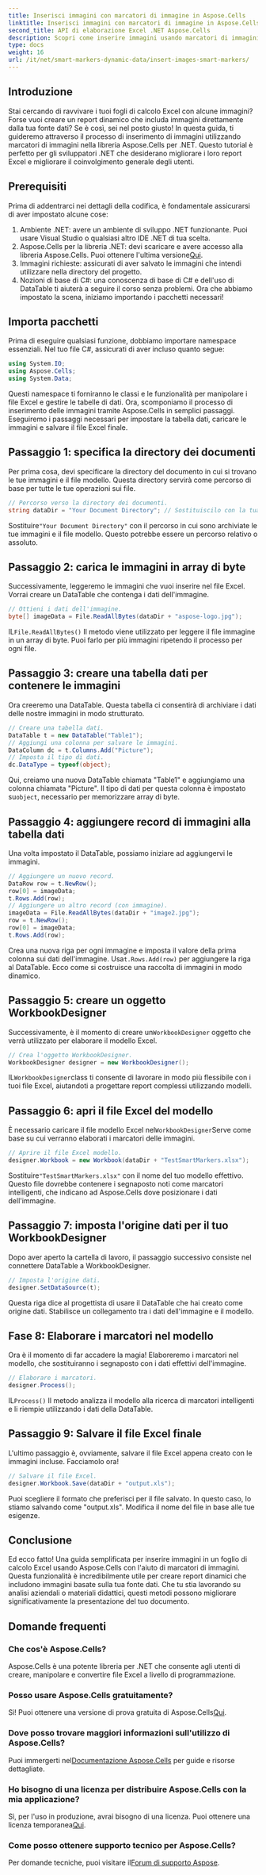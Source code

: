 ```yaml
---
title: Inserisci immagini con marcatori di immagine in Aspose.Cells
linktitle: Inserisci immagini con marcatori di immagine in Aspose.Cells
second_title: API di elaborazione Excel .NET Aspose.Cells
description: Scopri come inserire immagini usando marcatori di immagini in Aspose.Cells per .NET con la nostra guida passo-passo! Migliora i tuoi report Excel con elementi visivi in modo efficace.
type: docs
weight: 16
url: /it/net/smart-markers-dynamic-data/insert-images-smart-markers/
---
```

## Introduzione
Stai cercando di ravvivare i tuoi fogli di calcolo Excel con alcune immagini? Forse vuoi creare un report dinamico che includa immagini direttamente dalla tua fonte dati? Se è così, sei nel posto giusto! In questa guida, ti guideremo attraverso il processo di inserimento di immagini utilizzando marcatori di immagini nella libreria Aspose.Cells per .NET. Questo tutorial è perfetto per gli sviluppatori .NET che desiderano migliorare i loro report Excel e migliorare il coinvolgimento generale degli utenti.
## Prerequisiti
Prima di addentrarci nei dettagli della codifica, è fondamentale assicurarsi di aver impostato alcune cose:
1. Ambiente .NET: avere un ambiente di sviluppo .NET funzionante. Puoi usare Visual Studio o qualsiasi altro IDE .NET di tua scelta.
2.  Aspose.Cells per la libreria .NET: devi scaricare e avere accesso alla libreria Aspose.Cells. Puoi ottenere l'ultima versione[Qui](https://releases.aspose.com/cells/net/).
3. Immagini richieste: assicurati di aver salvato le immagini che intendi utilizzare nella directory del progetto.
4. Nozioni di base di C#: una conoscenza di base di C# e dell'uso di DataTable ti aiuterà a seguire il corso senza problemi.
Ora che abbiamo impostato la scena, iniziamo importando i pacchetti necessari!
## Importa pacchetti
Prima di eseguire qualsiasi funzione, dobbiamo importare namespace essenziali. Nel tuo file C#, assicurati di aver incluso quanto segue:
```csharp
using System.IO;
using Aspose.Cells;
using System.Data;
```
Questi namespace ti forniranno le classi e le funzionalità per manipolare i file Excel e gestire le tabelle di dati.
Ora, scomponiamo il processo di inserimento delle immagini tramite Aspose.Cells in semplici passaggi. Eseguiremo i passaggi necessari per impostare la tabella dati, caricare le immagini e salvare il file Excel finale.
## Passaggio 1: specifica la directory dei documenti
Per prima cosa, devi specificare la directory del documento in cui si trovano le tue immagini e il file modello. Questa directory servirà come percorso di base per tutte le tue operazioni sui file.
```csharp
// Percorso verso la directory dei documenti.
string dataDir = "Your Document Directory"; // Sostituiscilo con la tua directory effettiva
```
 Sostituire`"Your Document Directory"` con il percorso in cui sono archiviate le tue immagini e il file modello. Questo potrebbe essere un percorso relativo o assoluto.
## Passaggio 2: carica le immagini in array di byte
Successivamente, leggeremo le immagini che vuoi inserire nel file Excel. Vorrai creare un DataTable che contenga i dati dell'immagine.
```csharp
// Ottieni i dati dell'immagine.
byte[] imageData = File.ReadAllBytes(dataDir + "aspose-logo.jpg");
```
 IL`File.ReadAllBytes()` Il metodo viene utilizzato per leggere il file immagine in un array di byte. Puoi farlo per più immagini ripetendo il processo per ogni file.
## Passaggio 3: creare una tabella dati per contenere le immagini
Ora creeremo una DataTable. Questa tabella ci consentirà di archiviare i dati delle nostre immagini in modo strutturato.
```csharp
// Creare una tabella dati.
DataTable t = new DataTable("Table1");
// Aggiungi una colonna per salvare le immagini.
DataColumn dc = t.Columns.Add("Picture");
// Imposta il tipo di dati.
dc.DataType = typeof(object);
```
 Qui, creiamo una nuova DataTable chiamata "Table1" e aggiungiamo una colonna chiamata "Picture". Il tipo di dati per questa colonna è impostato su`object`, necessario per memorizzare array di byte.
## Passaggio 4: aggiungere record di immagini alla tabella dati
Una volta impostato il DataTable, possiamo iniziare ad aggiungervi le immagini.
```csharp
// Aggiungere un nuovo record.
DataRow row = t.NewRow();
row[0] = imageData;
t.Rows.Add(row);
// Aggiungere un altro record (con immagine).
imageData = File.ReadAllBytes(dataDir + "image2.jpg");
row = t.NewRow();
row[0] = imageData;
t.Rows.Add(row);
```
 Crea una nuova riga per ogni immagine e imposta il valore della prima colonna sui dati dell'immagine. Usa`t.Rows.Add(row)` per aggiungere la riga al DataTable. Ecco come si costruisce una raccolta di immagini in modo dinamico.
## Passaggio 5: creare un oggetto WorkbookDesigner
 Successivamente, è il momento di creare un`WorkbookDesigner` oggetto che verrà utilizzato per elaborare il modello Excel.
```csharp
// Crea l'oggetto WorkbookDesigner.
WorkbookDesigner designer = new WorkbookDesigner();
```
 IL`WorkbookDesigner`class ti consente di lavorare in modo più flessibile con i tuoi file Excel, aiutandoti a progettare report complessi utilizzando modelli.
## Passaggio 6: apri il file Excel del modello
 È necessario caricare il file modello Excel nel`WorkbookDesigner`Serve come base su cui verranno elaborati i marcatori delle immagini.
```csharp
// Aprire il file Excel modello.
designer.Workbook = new Workbook(dataDir + "TestSmartMarkers.xlsx");
```
 Sostituire`"TestSmartMarkers.xlsx"` con il nome del tuo modello effettivo. Questo file dovrebbe contenere i segnaposto noti come marcatori intelligenti, che indicano ad Aspose.Cells dove posizionare i dati dell'immagine.
## Passaggio 7: imposta l'origine dati per il tuo WorkbookDesigner
Dopo aver aperto la cartella di lavoro, il passaggio successivo consiste nel connettere DataTable a WorkbookDesigner.
```csharp
// Imposta l'origine dati.
designer.SetDataSource(t);
```
Questa riga dice al progettista di usare il DataTable che hai creato come origine dati. Stabilisce un collegamento tra i dati dell'immagine e il modello.
## Fase 8: Elaborare i marcatori nel modello
Ora è il momento di far accadere la magia! Elaboreremo i marcatori nel modello, che sostituiranno i segnaposto con i dati effettivi dell'immagine.
```csharp
// Elaborare i marcatori.
designer.Process();
```
 IL`Process()` Il metodo analizza il modello alla ricerca di marcatori intelligenti e li riempie utilizzando i dati della DataTable.
## Passaggio 9: Salvare il file Excel finale
L'ultimo passaggio è, ovviamente, salvare il file Excel appena creato con le immagini incluse. Facciamolo ora!
```csharp
// Salvare il file Excel.
designer.Workbook.Save(dataDir + "output.xls");
```
Puoi scegliere il formato che preferisci per il file salvato. In questo caso, lo stiamo salvando come "output.xls". Modifica il nome del file in base alle tue esigenze.
## Conclusione
Ed ecco fatto! Una guida semplificata per inserire immagini in un foglio di calcolo Excel usando Aspose.Cells con l'aiuto di marcatori di immagini. Questa funzionalità è incredibilmente utile per creare report dinamici che includono immagini basate sulla tua fonte dati. Che tu stia lavorando su analisi aziendali o materiali didattici, questi metodi possono migliorare significativamente la presentazione del tuo documento.
## Domande frequenti
### Che cos'è Aspose.Cells?
Aspose.Cells è una potente libreria per .NET che consente agli utenti di creare, manipolare e convertire file Excel a livello di programmazione.
### Posso usare Aspose.Cells gratuitamente?
Sì! Puoi ottenere una versione di prova gratuita di Aspose.Cells[Qui](https://releases.aspose.com/).
### Dove posso trovare maggiori informazioni sull'utilizzo di Aspose.Cells?
 Puoi immergerti nel[Documentazione Aspose.Cells](https://reference.aspose.com/cells/net/) per guide e risorse dettagliate.
### Ho bisogno di una licenza per distribuire Aspose.Cells con la mia applicazione?
 Sì, per l'uso in produzione, avrai bisogno di una licenza. Puoi ottenere una licenza temporanea[Qui](https://purchase.aspose.com/temporary-license/).
### Come posso ottenere supporto tecnico per Aspose.Cells?
 Per domande tecniche, puoi visitare il[Forum di supporto Aspose](https://forum.aspose.com/c/cells/9).
